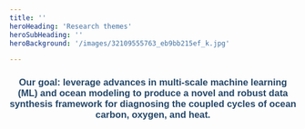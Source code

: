 ```yaml
---
title: ''
heroHeading: 'Research themes'
heroSubHeading: ''
heroBackground: '/images/32109555763_eb9bb215ef_k.jpg'

---
```


<div style="color: #244769; font-family: Arial, sans-serif;">
  <center>
  <h3><b>Our goal: leverage advances in multi-scale machine learning (ML) and ocean modeling to produce a novel and robust data synthesis framework for diagnosing the coupled cycles of ocean carbon, oxygen, and heat.</b></h3>
  </center>
</div>
